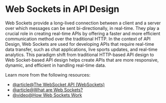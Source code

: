 # Web Sockets in API Design

Web Sockets provide a long-lived connection between a client and a server over which messages can be sent bi-directionally, in real-time. They play a crucial role in creating real-time APIs by offering a faster and more efficient communication method over the traditional HTTP. In the context of API Design, Web Sockets are used for developing APIs that require real-time data transfer, such as chat applications, live sports updates, and real-time analytics. This paradigm shift from traditional HTTP-based API design to Web Socket-based API design helps create APIs that are more responsive, dynamic, and efficient in handling real-time data.

Learn more from the following resources:

- [@article@The WebSocket API (WebSockets)](https://developer.mozilla.org/en-US/docs/Web/API/WebSockets_API)
- [@article@What are Web Sockets?](https://www.pubnub.com/guides/websockets/)
- [@video@How Web Sockets Work](https://www.youtube.com/watch?v=pnj3Jbho5Ck)
